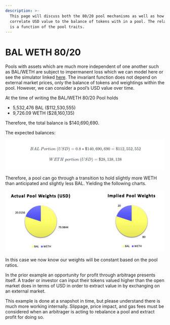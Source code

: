```yaml
---
description: >-
  This page will discuss both the 80/20 pool mechanisms as well as how to
  correlate USD value to the balance of tokens with in a pool. The relationship
  is a function of the pool traits.
---
```


# BAL WETH 80/20

Pools with assets which are much more independent of one another such as BAL/WETH are subject to impermanent loss which we can model here or see the simulator linked [here](https://baller.netlify.app/). The invariant function does not depend on external market prices, only the balance of tokens and weightings within the pool. However, we can consider a pool’s USD value over time.&#x20;

At the time of writing the BAL/WETH 80/20 Pool holds&#x20;

* 5,532,476 BAL ($112,530,555)&#x20;
* 9,726.09 WETH ($28,160,135)

Therefore, the total balance is $140,690,690.

The expected balances:

![](<../../../.gitbook/assets/Screen Shot 2022-04-01 at 7.42.39 PM.png>)

Therefore, a pool can go through a transition to hold slightly more WETH than anticipated and slightly less BAL. Yielding the following charts.

![](<../../../.gitbook/assets/Screen Shot 2022-06-01 at 10.09.04 PM.png>)

In this case we now know our weights will be constant based on the pool ratios.

In the prior example an opportunity for profit through arbitrage presents itself. A trader or investor can input their tokens valued higher than the open market does in terms of USD in order to extract value in by exchanging on an external market.

This example is done at a snapshot in time, but please understand there is much more working internally. Slippage, price impact, and gas fees must be considered when an arbitrager is acting to rebalance a pool and extract profit for doing so.

